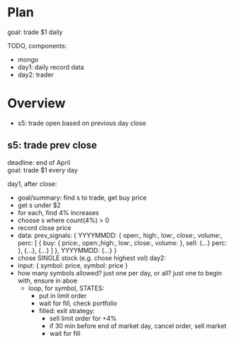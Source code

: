# Plan
goal: trade $1 daily

TODO, components:
- mongo
- day1: daily record data
- day2: trader

# Overview
- s5: trade open based on previous day close

## s5: trade prev close
deadline: end of April  
goal: trade $1 every day

day1, after close:
  - goal/summary: find s to trade, get buy price
  - get s under $2
  - for each, find 4% increases
  - choose s where count(4%) > 0
  - record close price
  - data:
    prev_signals: {
      YYYYMMDD: { open:, high:, low:, close:, volume:,
        perc: [
          {
            buy: { price:, open:,high:, low:, close:, volume: },
            sell: {...}
            perc:
          },
          {...},
          {...}
        ]
      },
      YYYYMMDD: {...}
    }
  - chose SINGLE stock (e.g. chose highest vol)
day2:
  - input: { symbol: price, symbol: price }
  - how many symbols allowed? just one per day, or all?
    just one to begin with, ensure in aboe
    - loop, for symbol, STATES:
      - put in limit order
      - wait for fill, check portfolio
      - filled: exit strategy:
        - sell limit order for +4%
        - if 30 min before end of market day, cancel order, sell market
        - wait for fill
